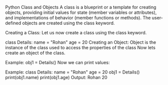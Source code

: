 Python Class and Objects
A class is a blueprint or a template for creating objects, providing initial values for state (member variables or attributes), and implementations of behavior (member functions or methods). The user-defined objects are created using the class keyword.

Creating a Class:
Let us now create a class using the class keyword.

class Details:
    name = "Rohan"
    age = 20
Creating an Object:
Object is the instance of the class used to access the properties of the class Now lets create an object of the class.

Example:
obj1 = Details()
Now we can print values:

Example:
class Details:
    name = "Rohan"
    age = 20
obj1 = Details()
print(obj1.name)
print(obj1.age)
Output:
Rohan
20